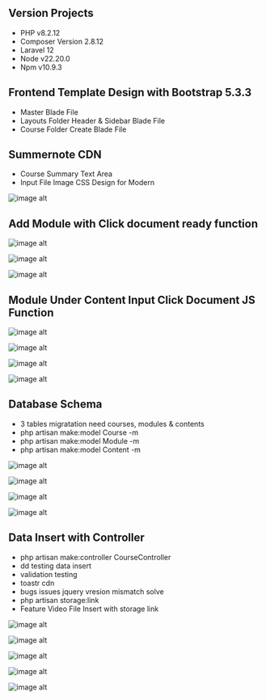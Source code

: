 

## Version Projects

- PHP v8.2.12
- Composer Version 2.8.12
- Laravel 12
- Node v22.20.0
- Npm v10.9.3

## Frontend Template Design with Bootstrap 5.3.3

- Master Blade File
- Layouts Folder Header & Sidebar Blade File
- Course Folder Create Blade File

## Summernote CDN

- Course Summary Text Area
- Input File Image CSS Design for Modern

![image alt](https://github.com/IliusSagar/softvence-task-assignment/blob/33d529c572cc7bc488b742d055e1e0e8d61ef9d0/Screenshot-111.png)

## Add Module with Click document ready function

![image alt](https://github.com/IliusSagar/softvence-task-assignment/blob/71b25b61ce4246177b38b1e937a0da0958b35942/Screenshot-112.png)

![image alt](https://github.com/IliusSagar/softvence-task-assignment/blob/e04cfe3a841d883edc9503c725c6e53931372144/Screenshot-113.png)

![image alt](https://github.com/IliusSagar/softvence-task-assignment/blob/2373aab21f3d2e745d41c91aca5a2396f93e6941/Screenshot-114.png)

## Module Under Content Input Click Document JS Function

![image alt](https://github.com/IliusSagar/softvence-task-assignment/blob/3085ba95e3eb57e9175b87fe26efffc85ef8bd68/Screenshot-115.png)

![image alt](https://github.com/IliusSagar/softvence-task-assignment/blob/610a419d1412584a30fcfc1ee149e64128e00493/Screenshot-116.png)

![image alt](https://github.com/IliusSagar/softvence-task-assignment/blob/b9d55f3f2169669ed645f3f8cf72b2cb6f732be4/Screenshot-117.png)

![image alt](https://github.com/IliusSagar/softvence-task-assignment/blob/c0d94e4d286b6082aa095cf3c92fe164b1f212ee/Screenshot-118.png)

## Database Schema

- 3 tables migratation need courses, modules & contents
- php artisan make:model Course -m
- php artisan make:model Module -m
- php artisan make:model Content -m

![image alt](https://github.com/IliusSagar/softvence-task-assignment/blob/cf994c545e817f74e520284accb6e8d15115eda5/Screenshot-119.png)

![image alt](https://github.com/IliusSagar/softvence-task-assignment/blob/d5f24cdac8ccde9a0e04efe7be3828d72f8795d3/Screenshot-120.png)

![image alt](https://github.com/IliusSagar/softvence-task-assignment/blob/c0596e29e243289cb1c75b5c728affb38988a62c/Screenshot-121.png)

![image alt](https://github.com/IliusSagar/softvence-task-assignment/blob/fda2acc5ab6dc2f33a31e964966cde2e75a87136/Screenshot-122.png)

## Data Insert with Controller

- php artisan make:controller CourseController
- dd testing data insert
- validation testing
- toastr cdn 
- bugs issues jquery vresion mismatch solve
- php artisan storage:link
- Feature Video File Insert with storage link

![image alt](https://github.com/IliusSagar/softvence-task-assignment/blob/cc7a84d846f63f3fde23e33d7799c379071f7c2d/Screenshot-123.png)

![image alt](https://github.com/IliusSagar/softvence-task-assignment/blob/a2f75fe039cccf835a01af0e033652f990b97178/Screenshot-124.png)

![image alt](https://github.com/IliusSagar/softvence-task-assignment/blob/9588507b7ace828dddb8775c069232829befa178/Screenshot-125.png)

![image alt](https://github.com/IliusSagar/softvence-task-assignment/blob/ae105ca220fd7176379baf6a09d9396424391908/Screenshot-126.png)

![image alt](https://github.com/IliusSagar/softvence-task-assignment/blob/ed3aa118cd00189e669993cf29554adf17221301/Screenshot-127.png)



